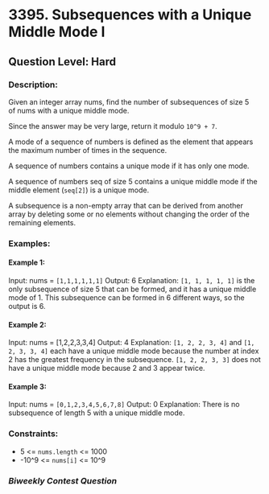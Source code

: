 # 3395. Subsequences with a Unique Middle Mode I
## Question Level: Hard
### Description:
Given an integer array nums, find the number of subsequences of size 5 of nums with a unique middle mode.

Since the answer may be very large, return it modulo `10^9 + 7`.

A mode of a sequence of numbers is defined as the element that appears the maximum number of times in the sequence.

A sequence of numbers contains a unique mode if it has only one mode.

A sequence of numbers seq of size 5 contains a unique middle mode if the middle element (`seq[2]`) is a unique mode.

A subsequence is a non-empty array that can be derived from another array by deleting some or no elements without changing the order of the remaining elements.

### Examples:
#### Example 1:

Input: nums = `[1,1,1,1,1,1]`
Output: 6
Explanation:
`[1, 1, 1, 1, 1]` is the only subsequence of size 5 that can be formed, and it has a unique middle mode of 1. This subsequence can be formed in 6 different ways, so the output is 6. 

#### Example 2:
Input: nums = [1,2,2,3,3,4]
Output: 4
Explanation:
`[1, 2, 2, 3, 4]` and `[1, 2, 3, 3, 4]` each have a unique middle mode because the number at index 2 has the greatest frequency in the subsequence. `[1, 2, 2, 3, 3]` does not have a unique middle mode because 2 and 3 appear twice.

#### Example 3:
Input: nums = `[0,1,2,3,4,5,6,7,8]`
Output: 0
Explanation:
There is no subsequence of length 5 with a unique middle mode.

### Constraints:

- 5 <= `nums.length` <= 1000
- -10^9 <= `nums[i]` <= 10^9

### <i>Biweekly Contest Question</i>
